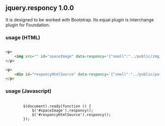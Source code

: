 ## jquery.responcy 1.0.0

It is designed to be worked with Bootstrap. Its equal plugin is interchange plugin for Foundation.

### usage (HTML)
```html

<p>
	<img src="" id="spaceImage" data-responcy='{"small":"../public/img/space-small.jpg","medium":"../public/img/space-medium.jpg", "large":"../public/img/space-large.jpg"}'/>
</p>

<p>
	<div id="responcyHtmlSource" data-responcy='{"small":"../public/partials/responcy-small.html","medium":"../public/partials/responcy-medium.html", "large":"../public/partials/responcy-large.html"}'></div>
</p>
```

### usage (Javascript)
<pre lang="javascript">
	<code>
		$(document).ready(function () {
			$('#spaceImage').responcy();
			$('#responcyHtmlSource').responcy();
		});
	</code>
</pre>
